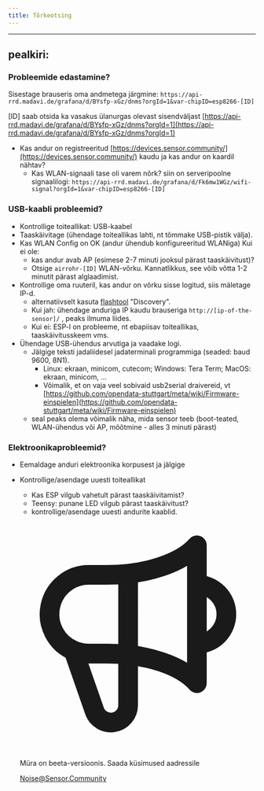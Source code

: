 ```yaml
---
title: Tõrkeotsing
---
```


---
pealkiri:
---

### Probleemide edastamine?
Sisestage brauseris oma andmetega järgmine:
`https://api-rrd.madavi.de/grafana/d/BYsfp-xGz/dnms?orgId=1&var-chipID=esp8266-[ID]`

[ID] saab otsida ka vasakus ülanurgas olevast sisendväljast [https://api-rrd.madavi.de/grafana/d/BYsfp-xGz/dnms?orgId=1](https://api-rrd.madavi.de/grafana/d/BYsfp-xGz/dnms?orgId=1)

* Kas andur on registreeritud [https://devices.sensor.community/](https://devices.sensor.community/) kaudu ja kas andur on kaardil nähtav?
  * Kas WLAN-signaali tase oli varem nõrk?
    siin on serveripoolne signaalilogi: `https://api-rrd.madavi.de/grafana/d/Fk6mw1WGz/wifi-signal?orgId=1&var-chipID=esp8266-[ID]`



### USB-kaabli probleemid?
* Kontrollige toiteallikat: USB-kaabel
* Taaskäivitage (ühendage toiteallikas lahti, nt tõmmake USB-pistik välja).
* Kas WLAN Config on OK (andur ühendub konfigureeritud WLANiga) Kui ei ole:
  * kas andur avab AP (esimese 2-7 minuti jooksul pärast taaskäivitust)?
  * Otsige `airrohr-[ID]` WLAN-võrku. Kannatlikkus, see võib võtta 1-2 minutit pärast alglaadimist.
* Kontrollige oma ruuteril, kas andur on võrku sisse logitud, siis mäletage IP-d.
  * alternatiivselt kasuta [flashtool](https://github.com/opendata-stuttgart/airrohr-firmware-flasher//) "Discovery".
  * Kui jah: ühendage anduriga IP kaudu brauseriga `http://[ip-of-the-sensor]/` , peaks ilmuma liides.
  * Kui ei: ESP-l on probleeme, nt ebapiisav toiteallikas, taaskäivitusskeem vms.
* Ühendage USB-ühendus arvutiga ja vaadake logi.
  * Jälgige teksti jadaliidesel jadaterminali programmiga (seaded: baud 9600, 8N1).
    * Linux: ekraan, minicom, cutecom; Windows: Tera Term; MacOS: ekraan, minicom, ...
    * Võimalik, et on vaja veel sobivaid usb2serial draivereid, vt [https://github.com/opendata-stuttgart/meta/wiki/Firmware-einspielen](https://github.com/opendata-stuttgart/meta/wiki/Firmware-einspielen)
  * seal peaks olema võimalik näha, mida sensor teeb (boot-teated, WLAN-ühendus või AP, mõõtmine - alles 3 minuti pärast)

### Elektroonikaprobleemid?
* Eemaldage anduri elektroonika korpusest ja jälgige
* Kontrollige/asendage uuesti toiteallikat
  * Kas ESP vilgub vahetult pärast taaskäivitamist?
  * Teensy: punane LED vilgub pärast taaskäivitust?
  * kontrollige/asendage uuesti andurite kaablid.




  <div class="max-w-screen-xl mx-auto pt-5">
      <div class="p-2 rounded-lg bg-indigo-100 shadow-lg sm:p-3">
      <div class="flex items-center">
            <span class="p-2 rounded-lg bg-indigo-500">
              <svg class="h-8 w-8 text-white" fill="none" viewBox="0 0 24 24" stroke="currentColor">
                <path stroke-linecap="round" stroke-linejoin="round" stroke-width="2" d="M11 5.882V19.24a1.76 1.76 0 01-3.417.592l-2.147-6.15M18 13a3 3 0 100-6M5.436 13.683A4.001 4.001 0 017 6h1.832c4.1 0 7.625-1.234 9.168-3v14c-1.543-1.766-5.067-3-9.168-3H7a3.988 3.988 0 01-1.564-.317z" />
              </svg>
            </span>
        <div class="flex flex-wrap">
          <div class="flex-wrap flex">
            <p class="pt-1 text-indigo-700 font-medium">
                Müra on beeta-versioonis. Saada küsimused aadressile</p>
          <a href="mailto:Noise@Sensor.Community" class="ml-1 font-medium underline text-white hover:text-yellow-600">
                  Noise@Sensor.Community</a>
          </div>
           </div>
      </div>
    </div>
  </div>
